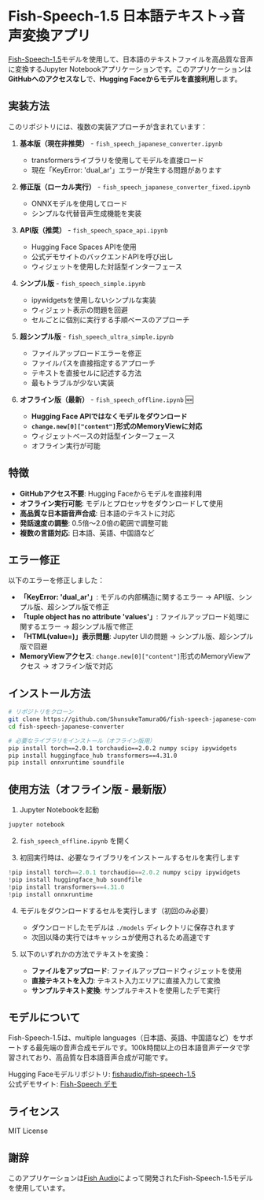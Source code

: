 # Fish-Speech-1.5 日本語テキスト→音声変換アプリ

[Fish-Speech-1.5](https://huggingface.co/fishaudio/fish-speech-1.5)モデルを使用して、日本語のテキストファイルを高品質な音声に変換するJupyter Notebookアプリケーションです。このアプリケーションは**GitHubへのアクセスなし**で、**Hugging Faceからモデルを直接利用**します。

## 実装方法

このリポジトリには、複数の実装アプローチが含まれています：

1. **基本版（現在非推奨）** - `fish_speech_japanese_converter.ipynb`
   * transformersライブラリを使用してモデルを直接ロード
   * 現在「KeyError: 'dual_ar'」エラーが発生する問題があります

2. **修正版（ローカル実行）** - `fish_speech_japanese_converter_fixed.ipynb`
   * ONNXモデルを使用してロード
   * シンプルな代替音声生成機能を実装

3. **API版（推奨）** - `fish_speech_space_api.ipynb`
   * Hugging Face Spaces APIを使用
   * 公式デモサイトのバックエンドAPIを呼び出し
   * ウィジェットを使用した対話型インターフェース

4. **シンプル版** - `fish_speech_simple.ipynb`
   * ipywidgetsを使用しないシンプルな実装
   * ウィジェット表示の問題を回避
   * セルごとに個別に実行する手順ベースのアプローチ

5. **超シンプル版** - `fish_speech_ultra_simple.ipynb`
   * ファイルアップロードエラーを修正
   * ファイルパスを直接指定するアプローチ
   * テキストを直接セルに記述する方法
   * 最もトラブルが少ない実装

6. **オフライン版（最新）** - `fish_speech_offline.ipynb` 🆕
   * **Hugging Face APIではなくモデルをダウンロード**
   * **`change.new[0]["content"]`形式のMemoryViewに対応**
   * ウィジェットベースの対話型インターフェース
   * オフライン実行が可能

## 特徴

- **GitHubアクセス不要**: Hugging Faceからモデルを直接利用
- **オフライン実行可能**: モデルとプロセッサをダウンロードして使用
- **高品質な日本語音声合成**: 日本語のテキストに対応
- **発話速度の調整**: 0.5倍～2.0倍の範囲で調整可能
- **複数の言語対応**: 日本語、英語、中国語など

## エラー修正

以下のエラーを修正しました：

- **「KeyError: 'dual_ar'」**: モデルの内部構造に関するエラー → API版、シンプル版、超シンプル版で修正
- **「tuple object has no attribute 'values'」**: ファイルアップロード処理に関するエラー → 超シンプル版で修正
- **「HTML(value=)」表示問題**: Jupyter UIの問題 → シンプル版、超シンプル版で回避
- **MemoryViewアクセス**: `change.new[0]["content"]`形式のMemoryViewアクセス → オフライン版で対応

## インストール方法

```bash
# リポジトリをクローン
git clone https://github.com/ShunsukeTamura06/fish-speech-japanese-converter.git
cd fish-speech-japanese-converter

# 必要なライブラリをインストール（オフライン版用）
pip install torch==2.0.1 torchaudio==2.0.2 numpy scipy ipywidgets
pip install huggingface_hub transformers==4.31.0
pip install onnxruntime soundfile
```

## 使用方法（オフライン版 - 最新版）

1. Jupyter Notebookを起動

```bash
jupyter notebook
```

2. `fish_speech_offline.ipynb` を開く

3. 初回実行時は、必要なライブラリをインストールするセルを実行します

```python
!pip install torch==2.0.1 torchaudio==2.0.2 numpy scipy ipywidgets
!pip install huggingface_hub soundfile
!pip install transformers==4.31.0
!pip install onnxruntime
```

4. モデルをダウンロードするセルを実行します（初回のみ必要）
   - ダウンロードしたモデルは `./models` ディレクトリに保存されます
   - 次回以降の実行ではキャッシュが使用されるため高速です

5. 以下のいずれかの方法でテキストを変換：
   - **ファイルをアップロード**: ファイルアップロードウィジェットを使用
   - **直接テキストを入力**: テキスト入力エリアに直接入力して変換
   - **サンプルテキスト変換**: サンプルテキストを使用したデモ実行

## モデルについて

Fish-Speech-1.5は、multiple languages（日本語、英語、中国語など）をサポートする最先端の音声合成モデルです。100k時間以上の日本語音声データで学習されており、高品質な日本語音声合成が可能です。

Hugging Faceモデルリポジトリ: [fishaudio/fish-speech-1.5](https://huggingface.co/fishaudio/fish-speech-1.5)  
公式デモサイト: [Fish-Speech デモ](https://huggingface.co/spaces/fishaudio/fish-speech-1)

## ライセンス

MIT License

## 謝辞

このアプリケーションは[Fish Audio](https://huggingface.co/fishaudio)によって開発されたFish-Speech-1.5モデルを使用しています。